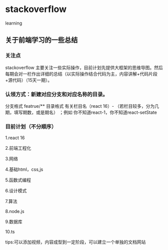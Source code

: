 # stackoverflow
learning

## 关于前端学习的一些总结

### 关注点

stackoverflow 主要关注一些实际操作，目前计划先提供大框架的思维导图。然后每期会对一栏作出详细的总结（以实际操作结合代码为主，内容讲解+代码片段+源代码）（15天一期）。

### 认领方式：新建对应分支和对应名称的目录。
 分支格式  featrue/** 
 目录格式 有关栏目名（react 16）- （若栏目较多，分为几期，填写期数，或是期名） ；例如 你不知道react-1，你不知道react-setState

### 目前计划（不分顺序）

1.react 16  

2.前端工程化  

3.网络  

4.基础html，css,js

5.函数式编程

6.设计模式

7.算法

8.node.js

9.数据库

10.ts

tips:可以添加视频，内容成型到一定阶段，可以建立一个单独的文档网站



